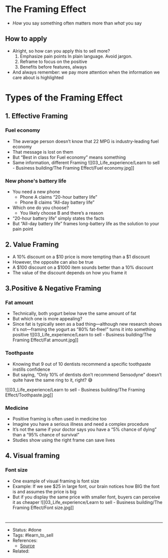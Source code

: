 # The Framing Effect
- *How* you say something often matters more than *what* you say

## How to apply
- Alright, so how can you apply this to sell more?
	1. Emphasize pain points In plain language. Avoid jargon.
	2. Reframe to focus on the positive
	3. Benefits before features, always
- And always remember: we pay more attention when the information we care about is highlighted

# Types of the Framing Effect

## 1. Effective Framing

### Fuel economy
- The average person doesn’t know that 22 MPG is industry-leading fuel economy
- That message is lost on them
- But “Best in class for Fuel economy” means something
- Same information, different Framing
![[03_Life_experience/Learn to sell - Business building/The Framing Effect/Fuel economy.jpg]]

### New phone's battery life
- You need a new phone
	- Phone A claims “20-hour battery life”
	- Phone B claims “All-day battery life”
- Which one do you choose?
	- You likely choose B and there’s a reason
- “20-hour battery life” simply states the facts
- But “All-day battery life” frames long-battery life as the solution to your pain point

## 2. Value Framing
- A 10% discount on a $10 price is more tempting than a $1 discount
- However, the opposite can also be true
- A $100 discount on a $1000 item sounds better than a 10% discount
- The value of the discount depends on how you frame it

## 3.Positive & Negative Framing

### Fat amount
- Technically, both yogurt below have the same amount of fat
- But which one is more appealing?
- Since fat is typically seen as a bad thing—although new research shows it's not—framing the yogurt as “80% fat-free!” turns it into something positive
![[03_Life_experience/Learn to sell - Business building/The Framing Effect/Fat amount.jpg]]

### Toothpaste
- Knowing that 9 out of 10 dentists recommend a specific toothpaste instills confidence
- But saying, “Only 10% of dentists don’t recommend Sensodyne” doesn’t quite have the same ring to it, right? 😅

![[03_Life_experience/Learn to sell - Business building/The Framing Effect/Toothpaste.jpg]]

### Medicine
- Positive framing is often used in medicine too
- Imagine you have a serious illness and need a complex procedure
- It’s not the same if your doctor says you have a “5% chance of dying” than a “95% chance of survival”
- Studies show using the right frame can save lives

## 4. Visual framing

### Font size
- One example of visual framing is font size
- Example: If we see $25 in large font, our brain notices how BIG the font is and assumes the price is big
- But if you display the same price with smaller font, buyers can perceive it as cheaper
![[03_Life_experience/Learn to sell - Business building/The Framing Effect/Font size.jpg]]

#
---
- Status: #done
- Tags: #learn_to_sell
- References:
	- [Source](https://twitter.com/KateBour/status/1588188322765148160)
- Related:
